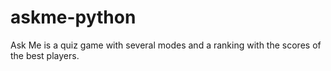 # askme-python
Ask Me is a quiz game with several modes and a ranking with the scores of the best players.
